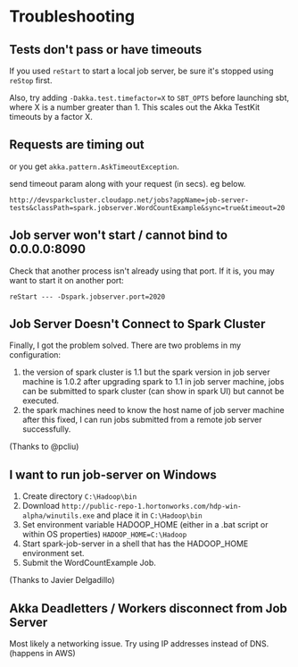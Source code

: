 # Troubleshooting

## Tests don't pass or have timeouts

If you used `reStart` to start a local job server, be sure it's stopped using `reStop` first.

Also, try adding `-Dakka.test.timefactor=X` to `SBT_OPTS` before launching sbt, where X is a number greater than 1.  This scales out the Akka TestKit timeouts by a factor X.

## Requests are timing out

or you get `akka.pattern.AskTimeoutException`.

send timeout param along with your request (in secs). eg below.

```
http://devsparkcluster.cloudapp.net/jobs?appName=job-server-tests&classPath=spark.jobserver.WordCountExample&sync=true&timeout=20
```

## Job server won't start / cannot bind to 0.0.0.0:8090

Check that another process isn't already using that port.  If it is, you may want to start it on another port:

    reStart --- -Dspark.jobserver.port=2020

## Job Server Doesn't Connect to Spark Cluster

Finally, I got the problem solved. There are two problems in my configuration:

1. the version of spark cluster is 1.1 but the spark version in job server machine is 1.0.2
after upgrading spark to 1.1 in job server machine, jobs can be submitted to spark cluster (can show in spark UI) but cannot be executed.
2. the spark machines need to know the host name of job server machine
after this fixed, I can run jobs submitted from a remote job server successfully.

(Thanks to @pcliu)

## I want to run job-server on Windows

1. Create directory `C:\Hadoop\bin`
2. Download `http://public-repo-1.hortonworks.com/hdp-win-alpha/winutils.exe` and place it in `C:\Hadoop\bin`
3. Set environment variable HADOOP_HOME (either in a .bat script or within OS properties)  `HADOOP_HOME=C:\Hadoop`
4. Start spark-job-server in a shell that has the HADOOP_HOME environment set.
5. Submit the WordCountExample Job.

(Thanks to Javier Delgadillo)

## Akka Deadletters / Workers disconnect from Job Server

Most likely a networking issue. Try using IP addresses instead of DNS.  (happens in AWS)
